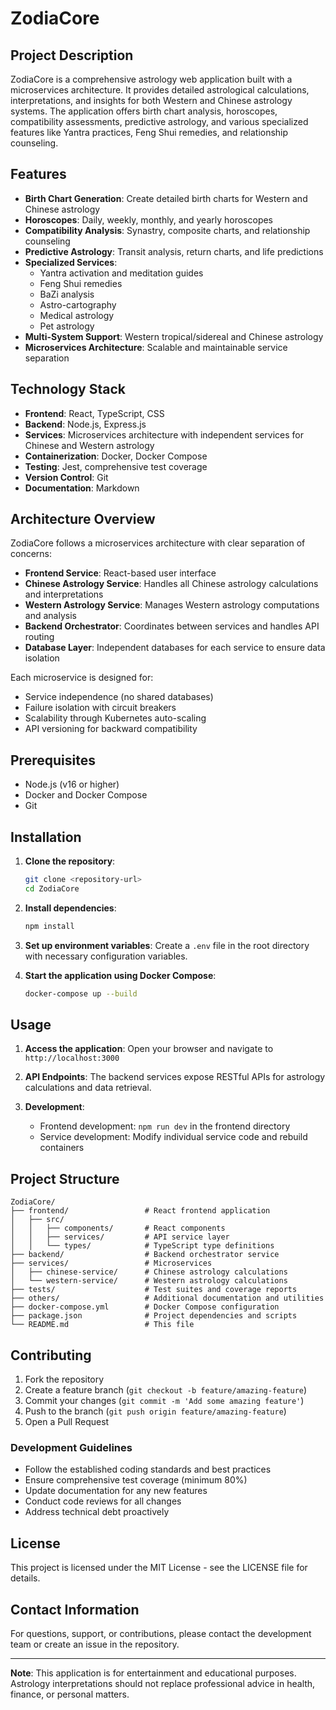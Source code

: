 # ZodiaCore

## Project Description

ZodiaCore is a comprehensive astrology web application built with a microservices architecture. It provides detailed astrological calculations, interpretations, and insights for both Western and Chinese astrology systems. The application offers birth chart analysis, horoscopes, compatibility assessments, predictive astrology, and various specialized features like Yantra practices, Feng Shui remedies, and relationship counseling.

## Features

- **Birth Chart Generation**: Create detailed birth charts for Western and Chinese astrology
- **Horoscopes**: Daily, weekly, monthly, and yearly horoscopes
- **Compatibility Analysis**: Synastry, composite charts, and relationship counseling
- **Predictive Astrology**: Transit analysis, return charts, and life predictions
- **Specialized Services**:
  - Yantra activation and meditation guides
  - Feng Shui remedies
  - BaZi analysis
  - Astro-cartography
  - Medical astrology
  - Pet astrology
- **Multi-System Support**: Western tropical/sidereal and Chinese astrology
- **Microservices Architecture**: Scalable and maintainable service separation

## Technology Stack

- **Frontend**: React, TypeScript, CSS
- **Backend**: Node.js, Express.js
- **Services**: Microservices architecture with independent services for Chinese and Western astrology
- **Containerization**: Docker, Docker Compose
- **Testing**: Jest, comprehensive test coverage
- **Version Control**: Git
- **Documentation**: Markdown

## Architecture Overview

ZodiaCore follows a microservices architecture with clear separation of concerns:

- **Frontend Service**: React-based user interface
- **Chinese Astrology Service**: Handles all Chinese astrology calculations and interpretations
- **Western Astrology Service**: Manages Western astrology computations and analysis
- **Backend Orchestrator**: Coordinates between services and handles API routing
- **Database Layer**: Independent databases for each service to ensure data isolation

Each microservice is designed for:
- Service independence (no shared databases)
- Failure isolation with circuit breakers
- Scalability through Kubernetes auto-scaling
- API versioning for backward compatibility

## Prerequisites

- Node.js (v16 or higher)
- Docker and Docker Compose
- Git

## Installation

1. **Clone the repository**:
   ```bash
   git clone <repository-url>
   cd ZodiaCore
   ```

2. **Install dependencies**:
   ```bash
   npm install
   ```

3. **Set up environment variables**:
   Create a `.env` file in the root directory with necessary configuration variables.

4. **Start the application using Docker Compose**:
   ```bash
   docker-compose up --build
   ```

## Usage

1. **Access the application**:
   Open your browser and navigate to `http://localhost:3000`

2. **API Endpoints**:
   The backend services expose RESTful APIs for astrology calculations and data retrieval.

3. **Development**:
   - Frontend development: `npm run dev` in the frontend directory
   - Service development: Modify individual service code and rebuild containers

## Project Structure

```
ZodiaCore/
├── frontend/                 # React frontend application
│   ├── src/
│   │   ├── components/       # React components
│   │   ├── services/         # API service layer
│   │   └── types/            # TypeScript type definitions
├── backend/                  # Backend orchestrator service
├── services/                 # Microservices
│   ├── chinese-service/      # Chinese astrology calculations
│   └── western-service/      # Western astrology calculations
├── tests/                    # Test suites and coverage reports
├── others/                   # Additional documentation and utilities
├── docker-compose.yml        # Docker Compose configuration
├── package.json              # Project dependencies and scripts
└── README.md                 # This file
```

## Contributing

1. Fork the repository
2. Create a feature branch (`git checkout -b feature/amazing-feature`)
3. Commit your changes (`git commit -m 'Add some amazing feature'`)
4. Push to the branch (`git push origin feature/amazing-feature`)
5. Open a Pull Request

### Development Guidelines

- Follow the established coding standards and best practices
- Ensure comprehensive test coverage (minimum 80%)
- Update documentation for any new features
- Conduct code reviews for all changes
- Address technical debt proactively

## License

This project is licensed under the MIT License - see the LICENSE file for details.

## Contact Information

For questions, support, or contributions, please contact the development team or create an issue in the repository.

---

**Note**: This application is for entertainment and educational purposes. Astrology interpretations should not replace professional advice in health, finance, or personal matters.